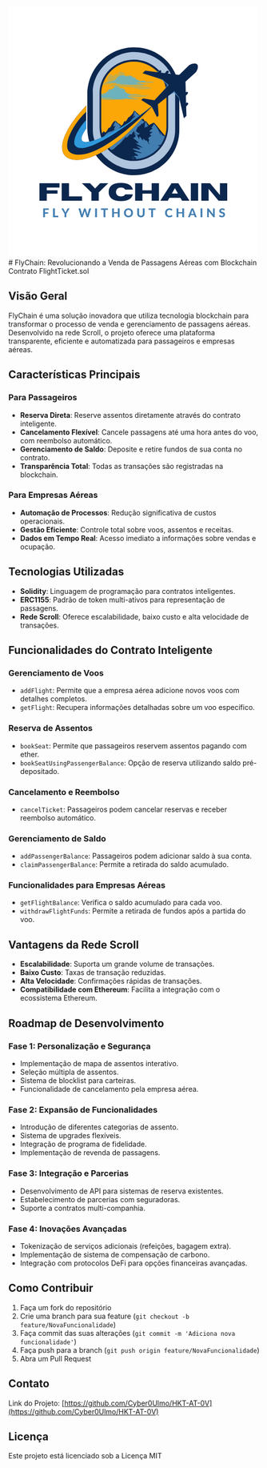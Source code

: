 <img src="https://github.com/Cyber0Ulmo/HKT-AT-0V/blob/develop/Flychain.png?raw=true">
# FlyChain: Revolucionando a Venda de Passagens Aéreas com Blockchain
Contrato FlightTicket.sol

## Visão Geral

FlyChain é uma solução inovadora que utiliza tecnologia blockchain para transformar o processo de venda e gerenciamento de passagens aéreas. Desenvolvido na rede Scroll, o projeto oferece uma plataforma transparente, eficiente e automatizada para passageiros e empresas aéreas.

## Características Principais

### Para Passageiros
- **Reserva Direta**: Reserve assentos diretamente através do contrato inteligente.
- **Cancelamento Flexível**: Cancele passagens até uma hora antes do voo, com reembolso automático.
- **Gerenciamento de Saldo**: Deposite e retire fundos de sua conta no contrato.
- **Transparência Total**: Todas as transações são registradas na blockchain.

### Para Empresas Aéreas
- **Automação de Processos**: Redução significativa de custos operacionais.
- **Gestão Eficiente**: Controle total sobre voos, assentos e receitas.
- **Dados em Tempo Real**: Acesso imediato a informações sobre vendas e ocupação.

## Tecnologias Utilizadas

- **Solidity**: Linguagem de programação para contratos inteligentes.
- **ERC1155**: Padrão de token multi-ativos para representação de passagens.
- **Rede Scroll**: Oferece escalabilidade, baixo custo e alta velocidade de transações.

## Funcionalidades do Contrato Inteligente

### Gerenciamento de Voos
- `addFlight`: Permite que a empresa aérea adicione novos voos com detalhes completos.
- `getFlight`: Recupera informações detalhadas sobre um voo específico.

### Reserva de Assentos
- `bookSeat`: Permite que passageiros reservem assentos pagando com ether.
- `bookSeatUsingPassengerBalance`: Opção de reserva utilizando saldo pré-depositado.

### Cancelamento e Reembolso
- `cancelTicket`: Passageiros podem cancelar reservas e receber reembolso automático.

### Gerenciamento de Saldo
- `addPassengerBalance`: Passageiros podem adicionar saldo à sua conta.
- `claimPassengerBalance`: Permite a retirada do saldo acumulado.

### Funcionalidades para Empresas Aéreas
- `getFlightBalance`: Verifica o saldo acumulado para cada voo.
- `withdrawFlightFunds`: Permite a retirada de fundos após a partida do voo.

## Vantagens da Rede Scroll

- **Escalabilidade**: Suporta um grande volume de transações.
- **Baixo Custo**: Taxas de transação reduzidas.
- **Alta Velocidade**: Confirmações rápidas de transações.
- **Compatibilidade com Ethereum**: Facilita a integração com o ecossistema Ethereum.

## Roadmap de Desenvolvimento

### Fase 1: Personalização e Segurança
- Implementação de mapa de assentos interativo.
- Seleção múltipla de assentos.
- Sistema de blocklist para carteiras.
- Funcionalidade de cancelamento pela empresa aérea.

### Fase 2: Expansão de Funcionalidades
- Introdução de diferentes categorias de assento.
- Sistema de upgrades flexíveis.
- Integração de programa de fidelidade.
- Implementação de revenda de passagens.

### Fase 3: Integração e Parcerias
- Desenvolvimento de API para sistemas de reserva existentes.
- Estabelecimento de parcerias com seguradoras.
- Suporte a contratos multi-companhia.

### Fase 4: Inovações Avançadas
- Tokenização de serviços adicionais (refeições, bagagem extra).
- Implementação de sistema de compensação de carbono.
- Integração com protocolos DeFi para opções financeiras avançadas.

## Como Contribuir

1. Faça um fork do repositório
2. Crie uma branch para sua feature (`git checkout -b feature/NovaFuncionalidade`)
3. Faça commit das suas alterações (`git commit -m 'Adiciona nova funcionalidade'`)
4. Faça push para a branch (`git push origin feature/NovaFuncionalidade`)
5. Abra um Pull Request

## Contato

Link do Projeto: [https://github.com/Cyber0Ulmo/HKT-AT-0V](https://github.com/Cyber0Ulmo/HKT-AT-0V)

## Licença

Este projeto está licenciado sob a Licença MIT
